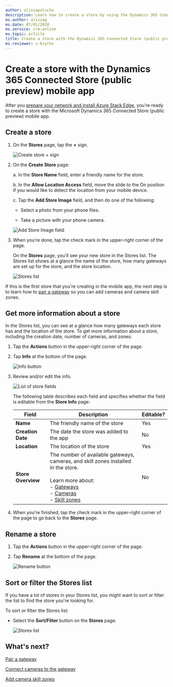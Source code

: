 ```yaml
---
author: alissapolucha
description: Learn how to create a store by using the Dynamics 365 Connected Store (public preview) mobile app
ms.author: alissag
ms.date: 07/01/2020
ms.service: crm-online
ms.topic: article
title: Create a store with the Dynamics 365 Connected Store (public preview) mobile app 
ms.reviewer: v-brycho
---
```


# Create a store with the Dynamics 365 Connected Store (public preview) mobile app

After you [prepare your network and install Azure Stack Edge](ase-install.md), you’re ready to create a store with the 
Microsoft Dynamics 365 Connected Store (public preview) mobile app. 

## Create a store

1. On the **Stores** page, tap the **+** sign.

     ![Create store + sign](media/create-store.PNG "Create store + sign")
  
2. On the **Create Store** page:

   a. In the **Store Name** field, enter a friendly name for the store.

   b. In the **Allow Location Access** field, move the slide to the On position if you would like to detect the location from your 
mobile device.

   c. Tap the **Add Store Image** field, and then do one of the following:

      - Select a photo from your phone files.

      - Take a picture with your phone camera.
    
   ![Add Store Image field](media/store-add-field-image.PNG "Add Store Image field")
 
3. When you’re done, tap the check mark in the upper-right corner of the page.

    On the **Stores** page, you’ll see your new store in the Stores list. The Stores list shows at a glance the name of the store, 
    how many gateways are set up for the store, and the store location.
    
    ![Stores list](media/stores-list.PNG "Stores list")
    
If this is the first store that you're creating in the mobile app, the next step is to learn how to [pair a gateway](mobile-app-pair-gateway.md) so you can add cameras and camera skill zones.
    
 ## Get more information about a store
 
In the Stores list, you can see at a glance how many gateways each store has and the location of the store. To get more information 
about a store, including the creation date, number of cameras, and zones:

1. Tap the **Actions** button in the upper-right corner of the page.

2. Tap **Info** at the bottom of the page.

    ![Info button](media/store-info.PNG "Info button")
 
3. Review and/or edit the info. 

    ![List of store fields](media/store-fields.PNG "List of store fields")
    
    The following table describes each field and specifies whether the field is editable from the **Store Info** page:

    |Field|Description|Editable?|
    |----------------------|--------------------------------------------|--------|
    |**Name**|The friendly name of the store|Yes|
    |**Creation Date**|The date the store was added to the app|No|
    |**Location**|The location of the store|Yes|
    |**Store Overview**|The number of available gateways, cameras, and skill zones installed in the store.<br><br>Learn more about:<br>- [Gateways](mobile-app-pair-gateway.md)<br>- [Cameras](mobile-app-add-cameras.md)<br>- [Skill zones](mobile-app-add-skill.md)|No|

4. When you’re finished, tap the check mark in the upper-right corner of the page to go back to the **Stores** page.

## Rename a store

1. Tap the **Actions** button in the upper-right corner of the page.

2. Tap **Rename** at the bottom of the page.

    ![Rename button](media/store-rename.PNG "Rename button")
    
## Sort or filter the Stores list

If you have a lot of stores in your Stores list, you might want to sort or filter the list to find the store you're looking for. 

To sort or filter the Stores list:

- Select the **Sort/Filter** button on the **Stores** page.

   ![Stores list](media/stores-list.PNG "Stores list") 
 
## What's next?

[Pair a gateway](mobile-app-pair-gateway)

[Connect cameras to the gateway](mobile-app-add-cameras.md)

[Add camera skill zones](mobile-app-add-camera-skill-zones.md)
 
